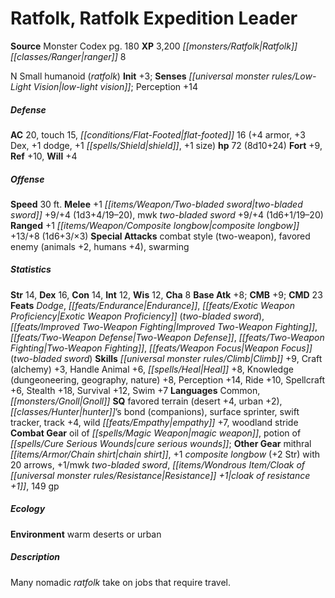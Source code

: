 ﻿---
cssclass: [monsters]
title1: Ratfolk, Ratfolk Expedition Leader
title2: Ratfolk Expedition Leader
CR: 7
sources:
- name: Monster Codex
  page: 180
  link: http://paizo.com/products/btpy9926?Pathfinder-Roleplaying-Game-Monster-Codex
XP: 3200
race: Ratfolk
classes:
- ranger 8
alignment: N
size: Small
type: humanoid
subtypes:
- ratfolk
initiative:
  bonus: 3
senses:
  low-light vision: true
AC:
  AC: 20
  touch: 15
  flat_footed: 16
  components:
    armor: 4
    dex: 3
    dodge: 1
    shield: 1
    size: 1
HP:
  HP: 72
  long: 8d10+24
saves:
  fort: 9
  ref: 10
  will: 4
speeds:
  base: 30
attacks:
  melee:
  - - text: +1 two-bladed sword +9/+4 (1d3+4/19-20)
      entries:
      - - damage: 1d3+4
          crit_range: 19-20
      attack: +1 two-bladed sword
      bonus:
      - 9
      - 4
    - text: mwk two-bladed sword +9/+4 (1d6+1/19-20)
      entries:
      - - damage: 1d6+1
          crit_range: 19-20
      attack: mwk two-bladed sword
      bonus:
      - 9
      - 4
  ranged:
  - - text: +1 composite longbow +13/+8 (1d6+3/×3)
      entries:
      - - damage: 1d6+3
          crit_multiplier: 3
      attack: +1 composite longbow
      bonus:
      - 13
      - 8
  special:
  - combat style (two-weapon)
  - favored enemy (animals +2, humans +4)
  - swarming
ability_scores:
  STR: 14
  DEX: 16
  CON: 14
  INT: 12
  WIS: 12
  CHA: 8
BAB: 8
CMB: 9
CMD: 23
feats:
- name: Dodge
- name: Endurance
- name: Exotic Weapon Proficiency (two-bladed sword)
- name: Improved Two-Weapon Fighting
- name: Two-Weapon Defense
- name: Two-Weapon Fighting
- name: Weapon Focus (two-bladed sword)
skills:
  Climb: 9
  Craft (alchemy): 3
  Handle Animal: 6
  Heal: 8
  Knowledge (dungeoneering): 8
  Knowledge (geography): 8
  Knowledge (nature): 8
  Perception: 14
  Ride: 10
  Spellcraft: 6
  Stealth: 18
  Survival: 12
  Swim: 7
languages:
- Common
- Gnoll
special_qualities:
- favored terrain (desert +4, urban +2)
- hunter's bond (companions)
- surface sprinter
- swift tracker
- track +4
- wild empathy +7
- woodland stride
gear:
  combat:
  - oil of magic weapon
  - potion of cure serious wounds
  other:
  - mithral chain shirt
  - +1 composite longbow (+2 Str) with 20 arrows
  - +1/mwk two-bladed sword
  - cloak of resistance +1
  - 149 gp
ecology:
  environment: warm deserts or urban
desc_long: Many nomadic ratfolk take on jobs that require travel.

---

# Ratfolk, Ratfolk Expedition Leader

**Source** Monster Codex pg. 180
**XP** 3,200
_[[monsters/Ratfolk|Ratfolk]]_ _[[classes/Ranger|ranger]]_ 8

N Small humanoid (_ratfolk_)
**Init** +3; **Senses** _[[universal monster rules/Low-Light Vision|low-light vision]]_; Perception +14

##### Defense

**AC** 20, touch 15, _[[conditions/Flat-Footed|flat-footed]]_ 16 (+4 armor, +3 Dex, +1 dodge, +1 _[[spells/Shield|shield]]_, +1 size)
**hp** 72 (8d10+24)
**Fort** +9, **Ref** +10, **Will** +4

##### Offense
**Speed** 30 ft.
**Melee** +1 _[[items/Weapon/Two-bladed sword|two-bladed sword]]_ +9/+4 (1d3+4/19–20), mwk _two-bladed sword_ +9/+4 (1d6+1/19–20)
**Ranged** +1 _[[items/Weapon/Composite longbow|composite longbow]]_ +13/+8 (1d6+3/×3)
**Special Attacks** combat style (two-weapon), favored enemy (animals +2, humans +4), swarming

##### Statistics
**Str** 14, **Dex** 16, **Con** 14, **Int** 12, **Wis** 12, **Cha** 8
**Base Atk** +8; **CMB** +9; **CMD** 23
**Feats** _Dodge_, _[[feats/Endurance|Endurance]]_, _[[feats/Exotic Weapon Proficiency|Exotic Weapon Proficiency]]_ (_two-bladed sword_), _[[feats/Improved Two-Weapon Fighting|Improved Two-Weapon Fighting]]_, _[[feats/Two-Weapon Defense|Two-Weapon Defense]]_, _[[feats/Two-Weapon Fighting|Two-Weapon Fighting]]_, _[[feats/Weapon Focus|Weapon Focus]]_ (_two-bladed sword_)
**Skills** _[[universal monster rules/Climb|Climb]]_ +9, Craft (alchemy) +3, Handle Animal +6, _[[spells/Heal|Heal]]_ +8, Knowledge (dungeoneering, geography, nature) +8, Perception +14, Ride +10, Spellcraft +6, Stealth +18, Survival +12, Swim +7
**Languages** Common, _[[monsters/Gnoll|Gnoll]]_
**SQ** favored terrain (desert +4, urban +2), _[[classes/Hunter|hunter]]_’s bond (companions), surface sprinter, swift tracker, track +4, wild _[[feats/Empathy|empathy]]_ +7, woodland stride
**Combat Gear** oil of _[[spells/Magic Weapon|magic weapon]]_, potion of _[[spells/Cure Serious Wounds|cure serious wounds]]_; **Other Gear** mithral _[[items/Armor/Chain shirt|chain shirt]]_, +1 _composite longbow_ (+2 Str) with 20 arrows, +1/mwk _two-bladed sword_, _[[items/Wondrous Item/Cloak of _[[universal monster rules/Resistance|Resistance]]_ +1|cloak of _resistance_ +1]]_, 149 gp

##### Ecology

**Environment** warm deserts or urban

##### Description

Many nomadic _ratfolk_ take on jobs that require travel.